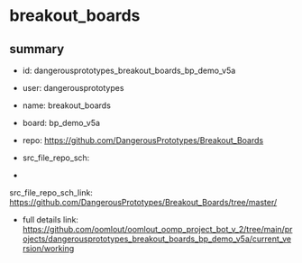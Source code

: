 # breakout_boards
 
## summary 
* id: dangerousprototypes_breakout_boards_bp_demo_v5a
* user: dangerousprototypes
* name: breakout_boards
* board: bp_demo_v5a
* repo: https://github.com/DangerousPrototypes/Breakout_Boards



* src_file_repo_sch: 
*
 src_file_repo_sch_link: https://github.com/DangerousPrototypes/Breakout_Boards/tree/master/
* full details link: https://github.com/oomlout/oomlout_oomp_project_bot_v_2/tree/main/projects/dangerousprototypes_breakout_boards_bp_demo_v5a/current_version/working  






